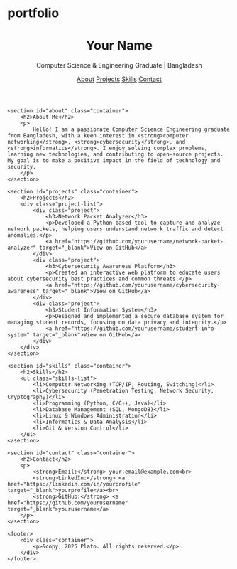 # portfolio
<!DOCTYPE html>
<html lang="en">
<head>
    <meta charset="UTF-8">
    <meta name="viewport" content="width=device-width, initial-scale=1.0">
    <title>Plato Chakma | Portfolio</title>
    <link rel="stylesheet" href="style.css">
</head>
<body>
    <header>
        <div class="container">
            <h1>Your Name</h1>
            <p>Computer Science & Engineering Graduate | Bangladesh</p>
            <nav>
                <a href="#about">About</a>
                <a href="#projects">Projects</a>
                <a href="#skills">Skills</a>
                <a href="#contact">Contact</a>
            </nav>
        </div>
    </header>

    <section id="about" class="container">
        <h2>About Me</h2>
        <p>
            Hello! I am a passionate Computer Science Engineering graduate from Bangladesh, with a keen interest in <strong>computer networking</strong>, <strong>cybersecurity</strong>, and <strong>informatics</strong>. I enjoy solving complex problems, learning new technologies, and contributing to open-source projects. My goal is to make a positive impact in the field of technology and security.
        </p>
    </section>

    <section id="projects" class="container">
        <h2>Projects</h2>
        <div class="project-list">
            <div class="project">
                <h3>Network Packet Analyzer</h3>
                <p>Developed a Python-based tool to capture and analyze network packets, helping users understand network traffic and detect anomalies.</p>
                <a href="https://github.com/yourusername/network-packet-analyzer" target="_blank">View on GitHub</a>
            </div>
            <div class="project">
                <h3>Cybersecurity Awareness Platform</h3>
                <p>Created an interactive web platform to educate users about cybersecurity best practices and common threats.</p>
                <a href="https://github.com/yourusername/cybersecurity-awareness" target="_blank">View on GitHub</a>
            </div>
            <div class="project">
                <h3>Student Information System</h3>
                <p>Designed and implemented a secure database system for managing student records, focusing on data privacy and integrity.</p>
                <a href="https://github.com/yourusername/student-info-system" target="_blank">View on GitHub</a>
            </div>
        </div>
    </section>

    <section id="skills" class="container">
        <h2>Skills</h2>
        <ul class="skills-list">
            <li>Computer Networking (TCP/IP, Routing, Switching)</li>
            <li>Cybersecurity (Penetration Testing, Network Security, Cryptography)</li>
            <li>Programming (Python, C/C++, Java)</li>
            <li>Database Management (SQL, MongoDB)</li>
            <li>Linux & Windows Administration</li>
            <li>Informatics & Data Analysis</li>
            <li>Git & Version Control</li>
        </ul>
    </section>

    <section id="contact" class="container">
        <h2>Contact</h2>
        <p>
            <strong>Email:</strong> your.email@example.com<br>
            <strong>LinkedIn:</strong> <a href="https://linkedin.com/in/yourprofile" target="_blank">yourprofile</a><br>
            <strong>GitHub:</strong> <a href="https://github.com/yourusername" target="_blank">yourusername</a>
        </p>
    </section>

    <footer>
        <div class="container">
            <p>&copy; 2025 Plato. All rights reserved.</p>
        </div>
    </footer>
</body>
</html>
